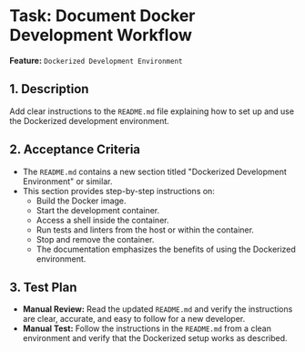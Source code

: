 # Task: Document Docker Development Workflow

**Feature:** `Dockerized Development Environment`

## 1. Description

Add clear instructions to the `README.md` file explaining how to set up and use the Dockerized development environment.

## 2. Acceptance Criteria

- The `README.md` contains a new section titled "Dockerized Development Environment" or similar.
- This section provides step-by-step instructions on:
  - Build the Docker image.
  - Start the development container.
  - Access a shell inside the container.
  - Run tests and linters from the host or within the container.
  - Stop and remove the container.
  - The documentation emphasizes the benefits of using the Dockerized environment.

## 3. Test Plan

- **Manual Review:** Read the updated `README.md` and verify the instructions are clear, accurate, and easy to follow for a new developer.
- **Manual Test:** Follow the instructions in the `README.md` from a clean environment and verify that the Dockerized setup works as described.
